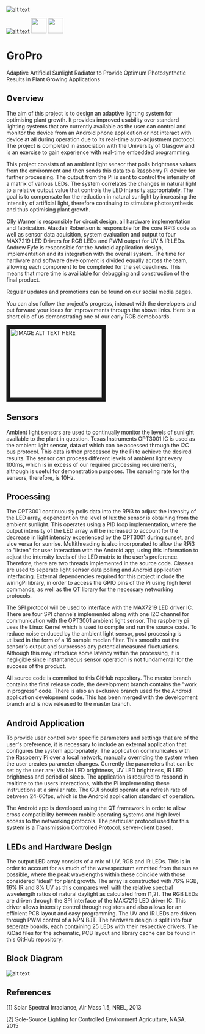 ![alt text](https://github.com/Fyfe93/GroPro/blob/master/GroProLogo.png) 

[![alt text](https://github.com/Fyfe93/GroPro/blob/master/Icons/instagram_icon.png)](https://www.instagram.com/groproglasgow/) [<img src="https://github.com/Fyfe93/GroPro/blob/master/Icons/twitter_icon.png" width="40">](https://twitter.com/GroProGlasgow) [<img src="https://github.com/Fyfe93/GroPro/blob/master/Icons/YouTube.png" width="40">](https://www.youtube.com/channel/UC6INIFKsnIOoyIMZFyKa2zQ)

# GroPro
Adaptive Artificial Sunlight Radiator to Provide Optimum Photosynthetic Results in Plant Growing Applications

## Overview

The aim of this project is to design an adaptive lighting system for optimising plant growth. 
It provides improved usability over standard lighting systems that are currently available as the user can control and 
monitor the device from an Android phone application or not interact with device at all during operation due to its 
real-time auto-adjustment protocol. The project is completed in association with the University of Glasgow and is an exercise to gain 
experience with real-time embedded programming.

This project consists of an ambient light sensor that polls brightness values from the environment and then sends this data 
to a Raspberry Pi device for further processing. The output from the Pi is sent to control the intensity of a matrix of 
various LEDs. The system correlates the changes in natural light to a relative output value that controls the LED 
intensity appropriately. The goal is to compensate for the reduction in natural sunlight by increasing the intensity of 
artificial light, therefore continuing to stimulate photosynthesis and thus optimising plant growth.

Olly Warner is responsible for circuit design, all hardware implementation and fabrication. Alasdair Robertson is responsible for the core RPi3 code as well as sensor data aquisition, system evaluation and output to four MAX7219 LED Drivers for RGB LEDs and PWM output for UV & IR LEDs. Andrew Fyfe is responsible for the Android application design, implementation and its integration with the overall system. The time for hardware and software development is divided equally across the team, allowing each component to be completed for the set deadlines. This means that more time is availiable for debugging and construction of the final product.

Regular updates and promotions can be found on our social media pages. 

You can also follow the project's progress, interact with the developers and put forward your ideas for improvements through the above links. Here is a short clip of us demonstrating one of our early RGB demoboards. 

<a href="http://www.youtube.com/watch?feature=player_embedded&v=cS9zusx6LBs
" target="_blank"><img src="http://img.youtube.com/vi/cS9zusx6LBs/0.jpg" 
alt="IMAGE ALT TEXT HERE" width="240" height="180" border="10" /></a>


## Sensors
Ambient light sensors are used to continually monitor the levels of sunlight available to the plant in question. 
Texas Instruments OPT3001 IC is used as the ambient light sensor, data of which can be accessed through the I2C bus protocol. This data is then processed by the Pi to achieve the desired results. The sensor can process different levels of ambient light every 100ms, which is in excess of our required processing requirements, although is useful for demonstration purposes. The sampling rate for the sensors, therefore, is 10Hz.  

## Processing
The OPT3001 continuously polls data into the RPi3 to adjust the intensity of the LED array, dependent on the level 
of lux the sensor is obtaining from the ambient sunlight. This operates using a PID loop implementation, where the output intensity 
of the LED array will be increased to account for the decrease in light intensity experienced by the OPT3001 during sunset, and 
vice versa for sunrise. Multithreading is also incorporated to allow the RPi3 to "listen" for user interaction with the 
Android app, using this information to adjust the intensity levels of the LED matrix to the user's preference. Therefore, there are two threads implemented in the source code. Classes are used to seperate light sensor data polling and Android application interfacing. External dependencies required for this project include the wiringPi library, in order to access the GPIO pins of the Pi using high level commands, as well as the QT library for the necessary networking protocols. 

The SPI protocol will be used to interface with the MAX7219 LED driver IC. There are four SPI channels implemented along with one I2C channel for communication with the OPT3001 ambient light sensor. The raspberry pi uses the Linux Kernel which is used to compile and run the source code. To reduce noise enduced by the ambient light sensor, post processing is utilised in the form of a 16 sample median filter. This smooths out the sensor's output and surpresses any potential measured fluctuations. Although this may introduce some latency within the processing, it is negligible since instantaneous sensor operation is not fundamental for the success of the product. 

All source code is commited to this GitHub repository. The master branch contains the final release code, the development branch contains the "work in progress" code. There is also an exclusive branch used for the Android application development code. This has been merged with the development branch and is now released to the master branch.  

## Android Application
To provide user control over specific parameters and settings that are of the user's preference, it is necessary to include 
an external application that configures the system appropriately. The application communicates with the Raspberry Pi over a 
local network, manually overriding the system when the user creates parameter changes. Currently the parameters that can be 
set by the user are; Visible LED brightness, UV LED brightness, IR LED brightness and period of sleep. The application is required to respond in realtime to the users interactions, with the PI implementing these instructions at a similar rate. The GUI should operate at a refresh rate of between 24-60fps, which is the Android application standard of operation.    

The Android app is developed using the QT framework in order to allow cross compatibility between mobile operating systems and high level access to the networking protocols. The particular protocol used for this system is a Transmission Controlled Protocol, server-client based.

## LEDs and Hardware Design
The output LED array consists of a mix of UV, RGB and IR LEDs. This is in order to account for as much of the wavespecturm emmited from the sun as possible, where the peak wavelengths within these coincide with those considered "ideal" for plant 
growth. The array is constructed with 76% RGB, 16% IR and 8% UV as this compares well with the relative spectral 
wavelength ratios of natural daylight as calculated from [1,2]. 
The RGB LEDs are driven through the SPI interface of the MAX7219 LED driver IC. This driver allows intensity control through registers and also allows for an efficient PCB layout and easy programming. The UV and IR LEDs are driven through PWM control of a NPN BJT. 
The hardware design is split into four seperate boards, each containing 25 LEDs with their respective drivers. The KiCad files for the schematic, PCB layout and library cache can be found in this GitHub repository.

## Block Diagram

![alt text](https://github.com/Fyfe93/GroPro/blob/master/GroProBlockDiagram_update.png)

## References

[1] Solar Spectral Irradiance, Air Mass 1.5, NREL, 2013

[2] Sole-Source Lighting for Controlled Environment Agriculture, NASA, 2015



